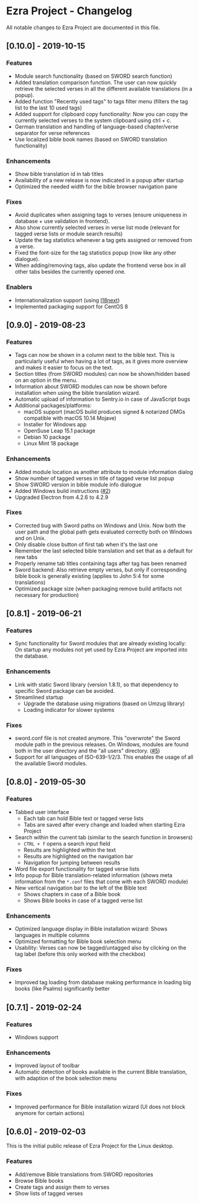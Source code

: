 # Ezra Project - Changelog
All notable changes to Ezra Project are documented in this file.

<!--
## [0.11.0]
### Features
* Strong's support
  - Strong's transcriptions/original word are displayed as little hint/pop-up above the word when hovering the mouse over the corresponding word.
  - Detailed Strong's information is shown on the bottom left in a new area below the tags list

### Enhancements
* Lock wizard dialog once installation or uninstallation of translation has started.
* Show a message while migrations are executed on start-up.

### Fixes
* Fixed some locales.
* Added error handling for bible translation install wizard

### Enablers
* todo
-->

## [0.10.0] - 2019-10-15
### Features
* Module search functionality (based on SWORD search function)
* Added translation comparison function. The user can now quickly retrieve the selected verses in all the different available translations (in a popup).
* Added function "Recently used tags" to tags filter menu (filters the tag list to the last 10 used tags)
* Added support for clipboard copy functionality: Now you can copy the currently selected verses to the system clipboard using ctrl + c.
* German translation and handling of language-based chapter/verse separator for verse references
* Use localized bible book names (based on SWORD translation functionality)

### Enhancements
* Show bible translation id in tab titles
* Availability of a new release is now indicated in a popup after startup
* Optimized the needed width for the bible browser navigation pane

### Fixes
* Avoid duplicates when assigning tags to verses (ensure uniqueness in database + use validation in frontend).
* Also show currently selected verses in verse list mode (relevant for tagged verse lists or module search results)
* Update the tag statistics whenever a tag gets assigned or removed from a verse.
* Fixed the font-size for the tag statistics popup (now like any other dialogue).
* When adding/removing tags, also update the frontend verse box in all other tabs besides the currently opened one.

### Enablers
* Internationalization support (using [I18next][i18next])
* Implemented packaging support for CentOS 8

[i18next]: https://www.i18next.com

## [0.9.0] - 2019-08-23
### Features
* Tags can now be shown in a column next to the bible text. This is particularly useful when having a lot of tags, as it
  gives more overview and makes it easier to focus on the text.
* Section titles (from SWORD modules) can now be shown/hidden based on an option in the menu.
* Information about SWORD modules can now be shown before installation when using the bible translation wizard.
* Automatic upload of information to Sentry.io in case of JavaScript bugs
* Additional packages/platforms:
  - macOS support (macOS build produces signed & notarized DMGs compatible with macOS 10.14 Mojave)
  - Installer for Windows app
  - OpenSuse Leap 15.1 package
  - Debian 10 package
  - Linux Mint 18 package

### Enhancements
* Added module location as another attribute to module information dialog
* Show number of tagged verses in title of tagged verse list popup
* Show SWORD version in bible module info dialogue
* Added Windows build instructions ([#2][i2])
* Upgraded Electron from 4.2.6 to 4.2.9

### Fixes
* Corrected bug with Sword paths on Windows and Unix. Now both the user path and the global path gets evaluated correctly both on Windows and on Unix.
* Only disable close button of first tab when it's the last one
* Remember the last selected bible translation and set that as a default for new tabs
* Properly rename tab titles containing tags after tag has been renamed
* Sword backend: Also retrieve empty verses, but only if corresponding bible book is generally existing (applies to John 5:4 for some translations)
* Optimized package size (when packaging remove build artifacts not necessary for production)

[i2]: https://github.com/tobias-klein/ezra-project/issues/2

## [0.8.1] - 2019-06-21
### Features
* Sync functionality for Sword modules that are already existing locally: On startup any modules not yet used by Ezra Project are imported into the database.

### Enhancements
* Link with static Sword library (version 1.8.1), so that dependency to specific Sword package can be avoided.
* Streamlined startup
  * Upgrade the database using migrations (based on Umzug library)
  * Loading indicator for slower systems

### Fixes
* sword.conf file is not created anymore. This "overwrote" the Sword module path in the previous releases. On Windows, modules are found both in the user directory and the "all users" directory. ([#5][i5])
* Support for all languages of ISO-639-1/2/3. This enables the usage of all the available Sword modules.

[i5]: https://github.com/tobias-klein/ezra-project/issues/5


## [0.8.0] - 2019-05-30
### Features
* Tabbed user interface
  * Each tab can hold Bible text or tagged verse lists
  * Tabs are saved after every change and loaded when starting Ezra Project
* Search within the current tab (similar to the search function in browsers)
  * `CTRL + f` opens a search input field
  * Results are highlighted within the text
  * Results are highlighted on the navigation bar
  * Navigation for jumping between results
* Word file export functionality for tagged verse lists
* Info popup for Bible translation-related information (shows meta information from the `*.conf` files that come with each SWORD module)
* New vertical navigation bar to the left of the Bible text
  * Shows chapters in case of a Bible book
  * Shows Bible books in case of a tagged verse list

### Enhancements
* Optimized language display in Bible installation wizard: Shows languages in multiple columns
* Optimized formatting for Bible book selection menu
* Usability: Verses can now be tagged/untagged also by clicking on the tag label (before this only worked with the checkbox)

### Fixes
* Improved tag loading from database making performance in loading big books (like Psalms) significantly better


## [0.7.1] - 2019-02-24
### Features
* Windows support

### Enhancements
* Improved layout of toolbar
* Automatic detection of books available in the current Bible translation, with adaption of the book selection menu

### Fixes
* Improved performance for Bible installation wizard (UI does not block anymore for certain actions)

## [0.6.0] - 2019-02-03
This is the initial public release of Ezra Project for the Linux desktop.
### Features
* Add/remove Bible translations from SWORD repositories
* Browse Bible books
* Create tags and assign them to verses
* Show lists of tagged verses
